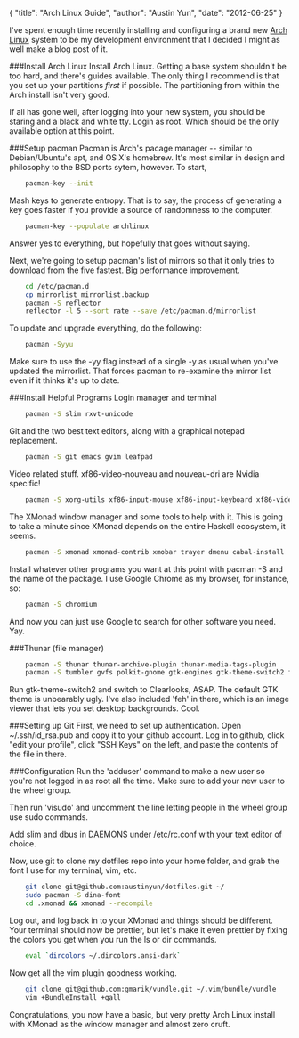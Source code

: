 {
    "title": "Arch Linux Guide",
    "author": "Austin Yun",
    "date": "2012-06-25"
}

I've spent enough time recently installing and configuring a brand new [Arch
Linux](http://www.archlinux.org) system to be my development environment that I
decided I might as well make a blog post of it.

###Install Arch Linux
Install Arch Linux. Getting a base system shouldn't be too hard, and there's
guides available. The only thing I recommend is that you set up your partitions
_first_ if possible. The partitioning from within the Arch install isn't very
good.

If all has gone well, after logging into your new system, you should be staring
and a black and white tty. Login as root. Which should be the only available
option at this point.

###Setup pacman
Pacman is Arch's pacage manager -- similar to Debian/Ubuntu's apt, and OS X's
homebrew. It's most similar in design and philosophy to the BSD ports sytem,
however. To start,

```bash
    pacman-key --init 
```
Mash keys to generate entropy. That is to say, the process of generating a key
goes faster if you provide a source of randomness to the computer.

```bash
    pacman-key --populate archlinux
```

Answer yes to everything, but hopefully that goes without saying.

Next, we're going to setup pacman's list of mirrors so that it only tries to
download from the five fastest. Big performance improvement.

```bash
    cd /etc/pacman.d
    cp mirrorlist mirrorlist.backup
    pacman -S reflector
    reflector -l 5 --sort rate --save /etc/pacman.d/mirrorlist
```

To update and upgrade everything, do the following:

```bash
    pacman -Syyu
```

Make sure to use the -yy flag instead of a single -y as usual when you've
updated the mirrorlist. That forces pacman to re-examine the mirror list even if
it thinks it's up to date.

###Install Helpful Programs
Login manager and terminal

```bash
    pacman -S slim rxvt-unicode
```

Git and the two best text editors, along with a graphical notepad replacement.

```bash
    pacman -S git emacs gvim leafpad
```

Video related stuff. xf86-video-nouveau and nouveau-dri are Nvidia specific!

```bash
    pacman -S xorg-utils xf86-input-mouse xf86-input-keyboard xf86-video-nouveau nouveau-dri
```

The XMonad window manager and some tools to help with it. This is going to take
a minute since XMonad depends on the entire Haskell ecosystem, it seems.

```bash
    pacman -S xmonad xmonad-contrib xmobar trayer dmenu cabal-install
```

Install whatever other programs you want at this point with pacman -S and the
name of the package. I use Google Chrome as my browser, for instance, so:

```bash
    pacman -S chromium
```

And now you can just use Google to search for other software you need. Yay.

###Thunar (file manager)
```bash
    pacman -S thunar thunar-archive-plugin thunar-media-tags-plugin
    pacman -S tumbler gvfs polkit-gnome gtk-engines gtk-theme-switch2 feh
```

Run gtk-theme-switch2 and switch to Clearlooks, ASAP. The default GTK theme is
unbearably ugly. I've also included 'feh' in there, which is an image viewer
that lets you set desktop backgrounds. Cool.

###Setting up Git
First, we need to set up authentication. Open ~/.ssh/id\_rsa.pub and copy it to
your github account. Log in to github, click "edit your profile", click "SSH
Keys" on the left, and paste the contents of the file in there.

###Configuration
Run the 'adduser' command to make a new user so you're not logged in as root all
the time. Make sure to add your new user to the wheel group.

Then run 'visudo' and uncomment the line letting people in the wheel group use
sudo commands.

Add slim and dbus in DAEMONS under /etc/rc.conf with your text editor of choice.

Now, use git to clone my dotfiles repo into your home folder, and grab the font
I use for my terminal, vim, etc.

```bash
    git clone git@github.com:austinyun/dotfiles.git ~/
    sudo pacman -S dina-font
    cd .xmonad && xmonad --recompile
```

Log out, and log back in to your XMonad and things should be different. Your
terminal should now be prettier, but let's make it even prettier by fixing the
colors you get when you run the ls or dir commands.

```bash
    eval `dircolors ~/.dircolors.ansi-dark`
```

Now get all the vim plugin goodness working.

```bash
    git clone git@github.com:gmarik/vundle.git ~/.vim/bundle/vundle
    vim +BundleInstall +qall
```

Congratulations, you now have a basic, but very pretty Arch Linux install with
XMonad as the window manager and almost zero cruft.
